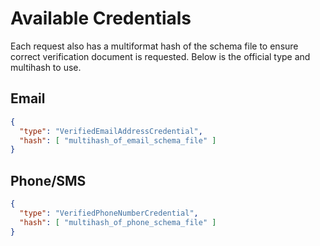 # Available Credentials

Each request also has a multiformat hash of the schema file to ensure correct verification document is requested.
Below is the official type and multihash to use.

## Email
```json
{
  "type": "VerifiedEmailAddressCredential",
  "hash": [ "multihash_of_email_schema_file" ]
}
```

## Phone/SMS
```json
{
  "type": "VerifiedPhoneNumberCredential",
  "hash": [ "multihash_of_phone_schema_file" ]
}
```

